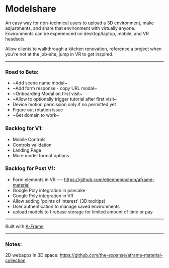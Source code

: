 # Modelshare

An easy way for non-technical users to upload a 3D environment, make adjustments, and share that environment with virtually anyone. Environments can be experienced on desktop/laptop, mobile, and VR headsets.

Allow clients to walkthrough a kitchen renovation, reference a project when you're not at the job-site, jump in VR to get inspired.

---
### Road to Beta:
- ~Add scene name modal~
- ~Add form response - copy URL modal~
- ~Onboarding Modal on first visit~
- ~Allow to optionally trigger tutorial after first visit~
- Device motion permission only if no permitted yet
- Figure out rotation issue
- ~Get domain to work~

### Backlog for V1:
- Mobile Controls
- Controls validation
- Landing Page
- More model format options

### Backlog for Post V1:
- Form elements in VR
--- https://github.com/etiennepinchon/aframe-material
- Google Poly integration in pancake
- Google Poly integration in VR
- Allow adding 'points of interest' (3D tooltips)
- User authentication to manage saved environments
- upload models to firebase storage for limited amount of time or pay

---

Built with [A-Frame](https://aframe.io)

---

### Notes:
2D webapps in 3D space: https://github.com/the-expanse/aframe-material-collection
